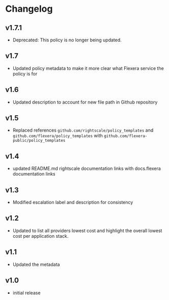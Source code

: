 # Changelog

## v1.7.1

- Deprecated: This policy is no longer being updated.

## v1.7

- Updated policy metadata to make it more clear what Flexera service the policy is for

## v1.6

- Updated description to account for new file path in Github repository

## v1.5

- Replaced references `github.com/rightscale/policy_templates` and `github.com/flexera/policy_templates` with `github.com/flexera-public/policy_templates`

## v1.4

- updated README.md rightscale documentation links with docs.flexera documentation links

## v1.3

- Modified escalation label and description for consistency

## v1.2

- Updated to list all providers lowest cost and highlight the overall lowest cost per application stack.

## v1.1

- Updated the metadata

## v1.0

- initial release

